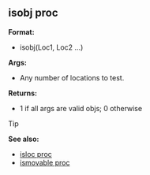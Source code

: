 ## isobj proc

**Format:**
+   isobj(Loc1, Loc2 ...)
<!-- -->
**Args:**
+   Any number of locations to test.
<!-- -->
**Returns:**
+   1 if all args are valid objs; 0 otherwise

> [!TIP] 
> **See also:**
> +   [isloc proc](/ref/proc/isloc.md) 
> +   [ismovable proc](/ref/proc/ismovable.md) <!-- -->